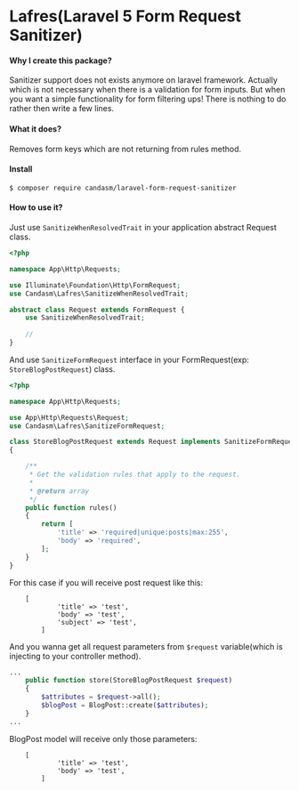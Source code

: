 # Lafres(Laravel 5 Form Request Sanitizer)


#### Why I create this package?
Sanitizer support does not exists anymore on laravel framework. Actually which is not necessary when there is a validation for form inputs.
But when you want a simple functionality for form filtering ups! There is nothing to do rather then write a few lines.

#### What it does?
Removes form keys which are not returning from rules method.  

#### Install

```
$ composer require candasm/laravel-form-request-sanitizer
```

#### How to use it?

Just use `SanitizeWhenResolvedTrait` in your application abstract Request class. 

```php
<?php 

namespace App\Http\Requests;

use Illuminate\Foundation\Http\FormRequest;
use Candasm\Lafres\SanitizeWhenResolvedTrait;

abstract class Request extends FormRequest {
	use SanitizeWhenResolvedTrait;
	
	//
}

```

And use `SanitizeFormRequest` interface in your FormRequest(exp: `StoreBlogPostRequest`) class.
```php
<?php

namespace App\Http\Requests;

use App\Http\Requests\Request;
use Candasm\Lafres\SanitizeFormRequest;

class StoreBlogPostRequest extends Request implements SanitizeFormRequest
{

    /**
     * Get the validation rules that apply to the request.
     *
     * @return array
     */
    public function rules()
    {
        return [
            'title' => 'required|unique:posts|max:255',
            'body' => 'required',
        ];
    }
}
```
For this case if you will receive post request like this:
```
	[
            'title' => 'test',
            'body' => 'test',
            'subject' => 'test',	    
        ]
```
And you wanna get all request parameters from `$request` variable(which is injecting to your controller method).
```php
...
	public function store(StoreBlogPostRequest $request)
	{
		$attributes = $request->all();
		$blogPost = BlogPost::create($attributes);
	}
...
```
BlogPost model will receive only those parameters:
```
	[
            'title' => 'test',
            'body' => 'test',    
        ]
```
